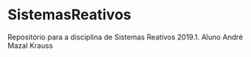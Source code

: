 # SistemasReativos
Repositório para a disciplina de Sistemas Reativos 2019.1. Aluno André Mazal Krauss
